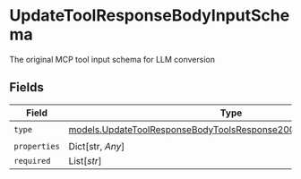 # UpdateToolResponseBodyInputSchema

The original MCP tool input schema for LLM conversion


## Fields

| Field                                                                                                                                        | Type                                                                                                                                         | Required                                                                                                                                     | Description                                                                                                                                  |
| -------------------------------------------------------------------------------------------------------------------------------------------- | -------------------------------------------------------------------------------------------------------------------------------------------- | -------------------------------------------------------------------------------------------------------------------------------------------- | -------------------------------------------------------------------------------------------------------------------------------------------- |
| `type`                                                                                                                                       | [models.UpdateToolResponseBodyToolsResponse200ApplicationJSON4Type](../models/updatetoolresponsebodytoolsresponse200applicationjson4type.md) | :heavy_check_mark:                                                                                                                           | N/A                                                                                                                                          |
| `properties`                                                                                                                                 | Dict[str, *Any*]                                                                                                                             | :heavy_minus_sign:                                                                                                                           | N/A                                                                                                                                          |
| `required`                                                                                                                                   | List[*str*]                                                                                                                                  | :heavy_minus_sign:                                                                                                                           | N/A                                                                                                                                          |